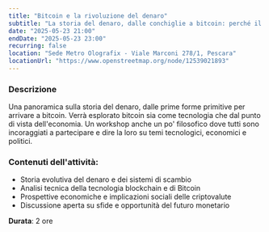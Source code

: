 ```yaml
---
title: "Bitcoin e la rivoluzione del denaro"
subtitle: "La storia del denaro, dalle conchiglie a bitcoin: perché il bitcoin sarà il futuro della moneta. Con Lorenzo Primiterra"
date: "2025-05-23 21:00"
endDate: "2025-05-23 23:00"
recurring: false
location: "Sede Metro Olografix - Viale Marconi 278/1, Pescara"
locationUrl: "https://www.openstreetmap.org/node/12539021893"
---
```



### **Descrizione**  
Una panoramica sulla storia del denaro, dalle prime forme primitive per arrivare a bitcoin.
Verrà esplorato bitcoin sia come tecnologia che dal punto di vista dell'economia.
Un workshop anche un po' filosofico dove tutti sono incoraggiati a partecipare e dire la loro su temi tecnologici, economici e politici.

### **Contenuti dell'attività**:
- Storia evolutiva del denaro e dei sistemi di scambio
- Analisi tecnica della tecnologia blockchain e di Bitcoin
- Prospettive economiche e implicazioni sociali delle criptovalute
- Discussione aperta su sfide e opportunità del futuro monetario

**Durata**: 2 ore
